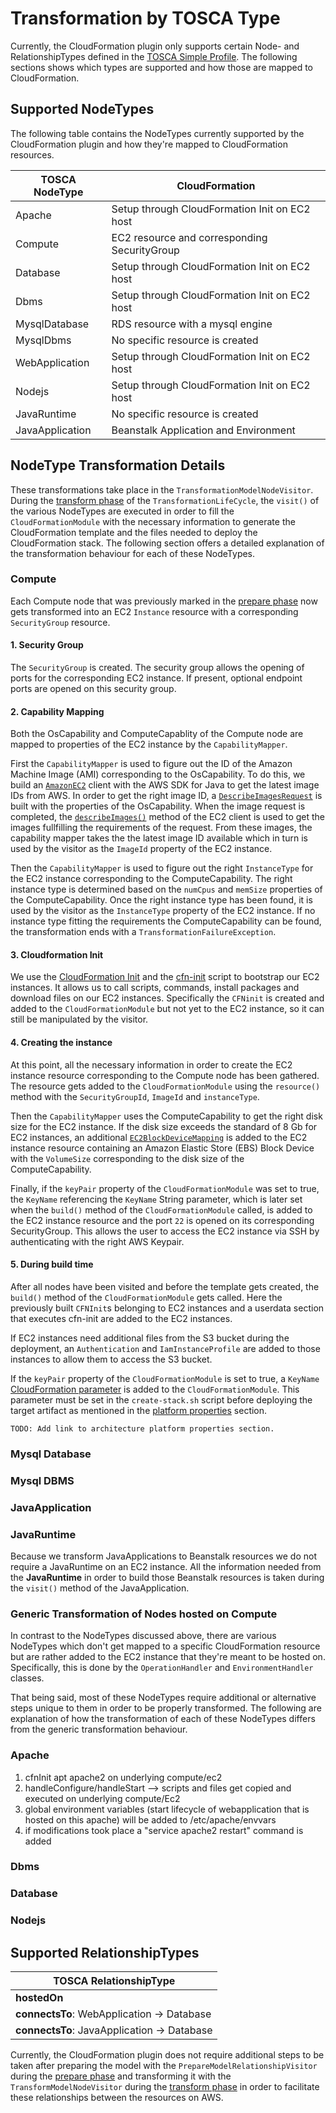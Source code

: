 # Transformation by TOSCA Type

Currently, the CloudFormation plugin only supports certain Node- and RelationshipTypes defined in the [TOSCA Simple Profile](http://docs.oasis-open.org/tosca/TOSCA-Simple-Profile-YAML/v1.1/cos01/). The following sections shows which types are supported and how those are mapped to CloudFormation.

## Supported NodeTypes

The following table contains the NodeTypes currently supported by the CloudFormation plugin and how they're mapped to CloudFormation resources.

| TOSCA NodeType | CloudFormation |
| --- | --- |
| Apache | Setup through CloudFormation Init on EC2 host |
| Compute | EC2 resource and corresponding SecurityGroup |
| Database | Setup through CloudFormation Init on EC2 host |
| Dbms | Setup through CloudFormation Init on EC2 host |
| MysqlDatabase | RDS resource with a mysql engine |
| MysqlDbms | No specific resource is created |
| WebApplication | Setup through CloudFormation Init on EC2 host |
| Nodejs | Setup through CloudFormation Init on EC2 host |
| JavaRuntime | No specific resource is created |
| JavaApplication | Beanstalk Application and Environment |

## NodeType Transformation Details

These transformations take place in the `TransformationModelNodeVisitor`. During the [transform phase](transformation-workflow.md#transform) of the `TransformationLifeCycle`, the `visit()` of the various NodeTypes are executed in order to fill the `CloudFormationModule` with the necessary information to generate the CloudFormation template and the files needed to deploy the CloudFormation stack. The following section offers a detailed explanation of the transformation behaviour for each of these NodeTypes.

### Compute

Each Compute node that was previously marked in the [prepare phase](transformation-workflow.md#prepare) now gets transformed into an EC2 `Instance` resource with a corresponding `SecurityGroup` resource.

#### 1. Security Group

The `SecurityGroup` is created. The security group allows the opening of ports for the corresponding EC2 instance. If present, optional endpoint ports are opened on this security group.

#### 2. Capability Mapping

Both the OsCapability and ComputeCapablity of the Compute node are mapped to properties of the EC2 instance by the `CapabilityMapper`.

First the `CapabilityMapper` is used to figure out the ID of the Amazon Machine Image (AMI) corresponding to the OsCapability. To do this, we build an [`AmazonEC2`](https://docs.aws.amazon.com/AWSJavaSDK/latest/javadoc/com/amazonaws/services/ec2/AmazonEC2.html) client with the AWS SDK for Java to get the latest image IDs from AWS. In order to get the right image ID, a [`DescribeImagesRequest`](https://docs.aws.amazon.com/AWSJavaSDK/latest/javadoc/com/amazonaws/services/ec2/model/DescribeImagesRequest.html) is built with the properties of the OsCapability. When the image request is completed, the [`describeImages()`](https://docs.aws.amazon.com/AWSJavaSDK/latest/javadoc/com/amazonaws/services/ec2/AmazonEC2.html#describeImages-com.amazonaws.services.ec2.model.DescribeImagesRequest-) method of the EC2 client is used to get the images fullfilling the requirements of the request. From these images, the capability mapper takes the the latest image ID available which in turn is used by the visitor as the `ImageId` property of the EC2 instance.

Then the `CapabilityMapper` is used to figure out the right `InstanceType` for the EC2 instance corresponding to the ComputeCapability. The right instance type is determined based on the `numCpus` and `memSize` properties of the ComputeCapability. Once the right instance type has been found, it is used by the visitor as the `InstanceType` property of the EC2 instance. If no instance type fitting the requirements the ComputeCapability can be found, the transformation ends with a `TransformationFailureException`.

#### 3. Cloudformation Init

We use the [CloudFormation Init](https://docs.aws.amazon.com/AWSCloudFormation/latest/UserGuide/aws-resource-init.html) and the [cfn-init](https://docs.aws.amazon.com/AWSCloudFormation/latest/UserGuide/cfn-init.html) script to bootstrap our EC2 instances. It allows us to call scripts, commands, install packages and download files on our EC2 instances. Specifically the `CFNinit` is created and added to the `CloudFormationModule` but not yet to the EC2 instance, so it can still be manipulated by the visitor.

#### 4. Creating the instance

At this point, all the necessary information in order to create the EC2 instance resource corresponding to the Compute node has been gathered. The resource gets added to the `CloudFormationModule` using the `resource()` method with the `SecurityGroupId`, `ImageId` and `instanceType`.

Then the `CapabilityMapper` uses the ComputeCapability to get the right disk size for the EC2 instance. If the disk size exceeds the standard of 8 Gb for EC2 instances, an additional [`EC2BlockDeviceMapping`](https://docs.aws.amazon.com/AWSCloudFormation/latest/UserGuide/aws-properties-ec2-blockdev-mapping.html) is added to the EC2 instance resource containing an Amazon Elastic Store (EBS) Block Device with the `VolumeSize` corresponding to the disk size of the ComputeCapability.

Finally, if the `keyPair` property of the `CloudFormationModule` was set to true, the `KeyName` referencing the `KeyName` String parameter, which is later set when the `build()` method of the `CloudFormationModule` called, is added to the EC2 instance resource and the port `22` is opened on its corresponding SecurityGroup. This allows the user to access the EC2 instance via SSH by authenticating with the right AWS Keypair.

#### 5. During build time

After all nodes have been visited and before the template gets created, the `build()` method of the `CloudFormationModule` gets called.
Here the previously built `CFNInit`s belonging to EC2 instances and a userdata section that executes cfn-init are added to the EC2 instances.

If EC2 instances need additional files from the S3 bucket during the deployment, an `Authentication` and `IamInstanceProfile` are added to those instances to allow them to access the S3 bucket.

If the `keyPair` property of the `CloudFormationModule` is set to true, a `KeyName` [CloudFormation parameter](https://docs.aws.amazon.com/AWSCloudFormation/latest/UserGuide/parameters-section-structure.html) is added to the `CloudFormationModule`. This parameter must be set in the `create-stack.sh` script before deploying the target artifact as mentioned in the [platform properties](../architecture.md#platform-properties) section.

    TODO: Add link to architecture platform properties section.

### Mysql Database


### Mysql DBMS

### JavaApplication

### JavaRuntime

Because we transform JavaApplications to Beanstalk resources we do not require a JavaRuntime on an EC2 instance. All the information needed from the **JavaRuntime** in order to build those Beanstalk resources is taken during the `visit()` method of the JavaApplication.

### Generic Transformation of Nodes hosted on Compute

In contrast to the NodeTypes discussed above, there are various NodeTypes which don't get mapped to a specific CloudFormation resource but are rather added to the EC2 instance that they're meant to be hosted on. Specifically, this is done by the `OperationHandler` and `EnvironmentHandler` classes.

That being said, most of these NodeTypes require additional or alternative steps unique to them in order to be properly transformed. The following are explanation of how the transformation of each of these NodeTypes differs from the generic transformation behaviour.

### Apache

1. cfnInit apt apache2 on underlying compute/ec2
2. handleConfigure/handleStart --> scripts and files get copied and executed on underlying compute/Ec2
3. global environment variables (start lifecycle of webapplication that is hosted on this apache) will be added to /etc/apache/envvars 
4. if modifications took place a "service apache2 restart" command is added

### Dbms

### Database

### Nodejs

## Supported RelationshipTypes

| TOSCA RelationshipType |
| --- |
| **hostedOn** |
| **connectsTo**: WebApplication -> Database |
| **connectsTo**: JavaApplication -> Database |

Currently, the CloudFormation plugin does not require additional steps to be taken after preparing the model with the `PrepareModelRelationshipVisitor` during the [prepare phase](transformation-workflow.md#prepare) and transforming it with the `TransformModelNodeVisitor` during the [transform phase](transformation-workflow.md#transform) in order to facilitate these relationships between the resources on AWS.
